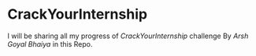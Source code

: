 # CrackYourInternship
I will be sharing all my progress of *CrackYourInternship* challenge By *Arsh Goyal Bhaiya* in this Repo.
